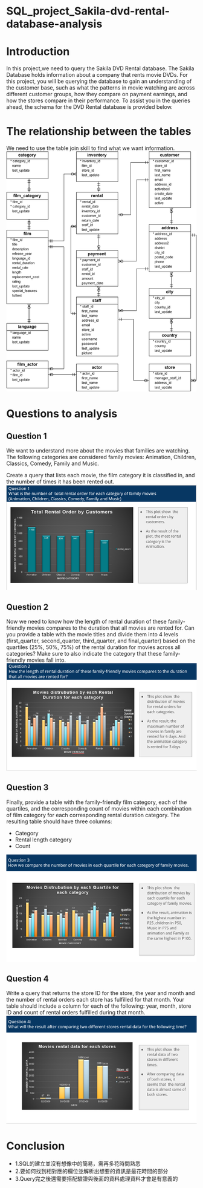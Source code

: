 # SQL_project_Sakila-dvd-rental-database-analysis

# Introduction
In this project,we need to query the Sakila DVD Rental database. The Sakila Database holds information about a company that rents movie DVDs. For this project, you will be querying the database to gain an understanding of the customer base, such as what the patterns in movie watching are across different customer groups, how they compare on payment earnings, and how the stores compare in their performance. To assist you in the queries ahead, the schema for the DVD Rental database is provided below.

# The relationship between the tables
We need to use the table join skill to find what we want information.
![photo](dvd-rental-sample-database-diagram.png)

# Questions to analysis
## Question 1

We want to understand more about the movies that families are watching. The following categories are considered family movies: Animation, Children, Classics, Comedy, Family and Music.

Create a query that lists each movie, the film category it is classified in, and the number of times it has been rented out.
![photo](img/q1.PNG)

## Question 2

Now we need to know how the length of rental duration of these family-friendly movies compares to the duration that all movies are rented for. Can you provide a table with the movie titles and divide them into 4 levels (first_quarter, second_quarter, third_quarter, and final_quarter) based on the quartiles (25%, 50%, 75%) of the rental duration for movies across all categories? Make sure to also indicate the category that these family-friendly movies fall into.
![photo](img/q2.PNG)

## Question 3

Finally, provide a table with the family-friendly film category, each of the quartiles, and the corresponding count of movies within each combination of film category for each corresponding rental duration category. The resulting table should have three columns:

- Category
- Rental length category
- Count

![photo](img/q3.PNG)

## Question 4

Write a query that returns the store ID for the store, the year and month and the number of rental orders each store has fulfilled for that month. Your table should include a column for each of the following: year, month, store ID and count of rental orders fulfilled during that month.
![photo](img/q4.PNG)

# Conclusion
- 1.SQL的建立並沒有想像中的簡易，需再多花時間熟悉
- 2.要如何找到相對應的欄位並解析出想要的資訊是最花時間的部分
- 3.Query完之後還需要搭配驗證與後面的資料處理資料才會是有意義的

